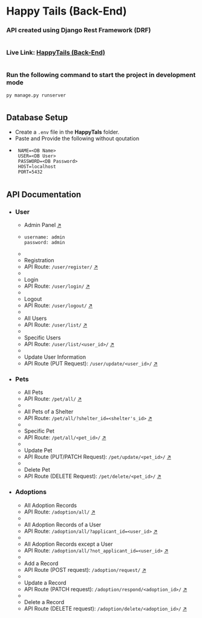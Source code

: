 # Happy Tails (Back-End)

### API created using Django Rest Framework (DRF)

#

### Live Link: [HappyTails (Back-End)](https://pet-adoption-platform.onrender.com)

#

### Run the following command to start the project in development mode

`py manage.py runserver `

#

## Database Setup

- Create a `.env` file in the **HappyTals** folder.
- Paste and Provide the following without qoutation
- ```shell
   NAME=<DB Name>
   USER=<DB User>
   PASSWORD=<DB Password>
   HOST=localhost
   PORT=5432
  ```

#

## API Documentation

- ### User
  - Admin Panel [↗️](https://pet-adoption-platform.onrender.com/admin/)
  - ```shell
    username: admin
    password: admin
    ```
  -
  - Registration
  - API Route: `/user/register/` [↗️](https://pet-adoption-platform.onrender.com/user/register/)
  -
  - Login
  - API Route: `/user/login/` [↗️](https://pet-adoption-platform.onrender.com/user/login/)
  -
  - Logout
  - API Route: `/user/logout/` [↗️](https://pet-adoption-platform.onrender.com/user/logout/)
  -
  - All Users
  - API Route: `/user/list/` [↗️](https://pet-adoption-platform.onrender.com/user/list/)
  -
  - Specific Users
  - API Route: `/user/list/<user_id>/` [↗️](https://pet-adoption-platform.onrender.com/user/list/2/)
  -
  - Update User Information
  - API Route (PUT Request): `/user/update/<user_id>/` [↗️](https://pet-adoption-platform.onrender.com/user/update/2/)
- ### Pets
  - All Pets
  - API Route: `/pet/all/` [↗️](https://pet-adoption-platform.onrender.com/pet/all/)
  -
  - All Pets of a Shelter
  - API Route: `/pet/all/?shelter_id=<shelter's_id>` [↗️](https://pet-adoption-platform.onrender.com/pet/all/?shelter_id=2)
  -
  - Specific Pet
  - API Route: `/pet/all/<pet_id>/` [↗️](https://pet-adoption-platform.onrender.com/pet/all/2/)
  -
  - Update Pet
  - API Route (PUT/PATCH Request): `/pet/update/<pet_id>/` [↗️](https://pet-adoption-platform.onrender.com/pet/update/2/)
  -
  - Delete Pet
  - API Route (DELETE Request): `/pet/delete/<pet_id>/` [↗️](https://pet-adoption-platform.onrender.com/pet/delete/2/)
- ### Adoptions
  - All Adoption Records
  - API Route: `/adoption/all/` [↗️](https://pet-adoption-platform.onrender.com/adoption/all/)
  -
  - All Adoption Records of a User
  - API Route: `/adoption/all/?applicant_id=<user_id>` [↗️](https://pet-adoption-platform.onrender.com/adoption/all/?applicant_id=2)
  -
  - All Adoption Records except a User
  - API Route: `/adoption/all/?not_applicant_id=<user_id>` [↗️](https://pet-adoption-platform.onrender.com/adoption/all/?not_applicant_id=2)
  -
  - Add a Record
  - API Route (POST request): `/adoption/request/` [↗️](https://pet-adoption-platform.onrender.com/adoption/request/)
  -
  - Update a Record
  - API Route (PATCH request): `/adoption/respond/<adoption_id>/` [↗️](https://pet-adoption-platform.onrender.com/adoption/respond/2/)
  -
  - Delete a Record
  - API Route (DELETE request): `/adoption/delete/<adoption_id>/` [↗️](https://pet-adoption-platform.onrender.com/adoption/delete/2/)
